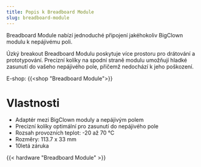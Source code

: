 ```yaml
---
title: Popis k Breadboard Module
slug: breadboard-module
---
```


Breadboard Module nabízí jednoduché připojení jakéhokoliv BigClown modulu k nepájivému poli.

Úzký breakout Breadboard Modulu poskytuje více prostoru pro drátování a prototypování. Precizní kolíky na spodní straně modulu umožňují hladké zasunutí do vašeho nepájivého pole, přičemž nedochází k jeho poškození.

E-shop: {{<shop "Breadboard Module">}}

# Vlastnosti

  * Adaptér mezi BigClown moduly a nepájivým polem
  * Precizní kolíky optimální pro zasunutí do nepájivého pole
  * Rozsah provozních teplot: -20 až 70 °C
  * Rozměry: 113.7 x 33 mm
  * 10letá záruka

{{< hardware "Breadboard Module" >}}
